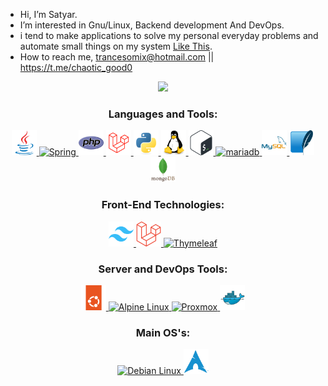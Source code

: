 - Hi, I’m Satyar.
- I’m interested in Gnu/Linux, Backend development And DevOps.
- i tend to make applications to solve my personal everyday problems and automate small things on my system [Like This](https://github.com/satyarsh/YTSearcher "YTSearcher").
- How to reach me, trancesomix@hotmail.com || https://t.me/chaotic_good0

<div align="center">
<img src="https://github-readme-stats.vercel.app/api/top-langs/?username=satyarsh&layout=donut&theme=tokyonight" />
</div>

<h3 align="center">Languages and Tools:</h3>
<p align="center"> <a href="https://www.java.com/en/" target="_blank" rel="noreferrer"> <img src="https://raw.githubusercontent.com/devicons/devicon/master/icons/java/java-original.svg" alt="Java" width="40" height="40"/> </a> <a href="https://spring.io" target="_blank" rel="noreferrer"> <img src="https://spring.io/img/spring.svg" alt="Spring" width="40" height="40"/> <a href="https://www.php.net/" target="_blank" rel="noreferrer"> <img src="https://raw.githubusercontent.com/devicons/devicon/master/icons/php/php-original.svg" alt="php" width="40" height="40"/> </a> <a href="https://laravel.com/" target="_blank" rel="noreferrer"> <img src="https://raw.githubusercontent.com/laravel/art/master/laravel-logo.svg" alt="laravel" width="40" height="40"/> </a> </a> <a href="https://www.python.org" target="_blank" rel="noreferrer"> <img src="https://raw.githubusercontent.com/devicons/devicon/master/icons/python/python-original.svg" alt="python" width="40" height="40"/> <a href="https://www.linux.org/" target="_blank" rel="noreferrer"> <img src="https://raw.githubusercontent.com/devicons/devicon/master/icons/linux/linux-original.svg" alt="linux" width="40" height="40"/> </a> <a href="https://www.gnu.org/software/bash/" target="_blank" rel="noreferrer"> <img src="https://raw.githubusercontent.com/devicons/devicon/master/icons/bash/bash-original.svg" alt="bash" width="40" height="40"/> </a> <a href="https://mariadb.com/" target="_blank" rel="noreferrer"> <img src="https://mariadb.com/wp-content/uploads/2019/11/mariadb-logo-vert_white-transparent.png" alt="mariadb" width="40" height="40"/> </a> <a href="https://www.mysql.com/" target="_blank" rel="noreferrer"> <img src="https://raw.githubusercontent.com/devicons/devicon/master/icons/mysql/mysql-original-wordmark.svg" alt="MySQL" width="40" height="40"/> </a> <a href="https://www.sqlite.org/" target="_blank" rel="noreferrer"> <img src="https://raw.githubusercontent.com/devicons/devicon/master/icons/sqlite/sqlite-original.svg" alt="sqlite" width="40" height="40"/> </a> <a href="https://www.mongodb.com/" target="_blank" rel="noreferrer"> <img src="https://github.com/devicons/devicon/blob/master/icons/mongodb/mongodb-original-wordmark.svg" alt="mongodb" width="40" height="40"/> </a> </p>

<h3 align="center">Front-End Technologies:</h3>
<p align="center"> <a href="https://tailwindcss.com/" target="_blank" rel="noreferrer"> <img src="https://raw.githubusercontent.com/devicons/devicon/refs/heads/master/icons/tailwindcss/tailwindcss-original.svg" alt="tailwind" width="40" height="40"/> </a> <a href="https://laravel.com/docs/11.x/blade#introduction" target="_blank" rel="noreferrer"> <img src="https://raw.githubusercontent.com/devicons/devicon/refs/heads/master/icons/laravel/laravel-original.svg" alt="Laravel Blade" width="40" height="40"/> </a> <a href="https://www.thymeleaf.org/" target="_blank" rel="noreferrer"> <img src="https://www.thymeleaf.org/images/thymeleaf.png" alt="Thymeleaf" width="40" height="40"/> </a> </p>

<h3 align="center">Server and DevOps Tools:</h3>
<p align="center"> 
<a href="https://ubuntu.com/download/server" target="_blank" rel="noreferrer"> <img src="https://raw.githubusercontent.com/devicons/devicon/refs/heads/master/icons/ubuntu/ubuntu-original.svg" alt="Ubuntu Server" width="40" height="40"/> </a>
<a href="https://alpinelinux.org/" target="_blank" rel="noreferrer"> <img src="https://upload.wikimedia.org/wikipedia/commons/6/60/New_Logo_Alpine_Linux.svg" alt="Alpine Linux" width="auto" height="40"/> </a>
<a href="https://www.proxmox.com/en/" target="_blank" rel="noreferrer"> <img src="https://upload.wikimedia.org/wikipedia/commons/c/cf/Arcticons-white_proxmox_virtual_environment.svg" alt="Proxmox" width="auto" height="40"/> </a>
<a href="https://www.docker.com/" target="_blank" rel="noreferrer"> <img src="https://raw.githubusercontent.com/devicons/devicon/refs/heads/master/icons/docker/docker-original.svg" alt="Docker" width="auto" height="40"/> </a>
</p>

<h3 align="center">Main OS's:</h3>
<p align="center"> 
<a href="https://www.debian.org/" target="_blank" rel="noreferrer"> <img src="https://www.debian.org/logos/openlogo-nd.svg" alt="Debian Linux" width="40" height="40"/> </a>
<a href="https://archlinux.org/" target="_blank" rel="noreferrer"> <img src="https://raw.githubusercontent.com/devicons/devicon/refs/heads/master/icons/archlinux/archlinux-original.svg" alt="Arch Linux" width="auto" height="40"/> </a>
</p>
